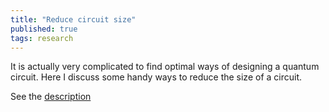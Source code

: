 ```yaml
---
title: "Reduce circuit size"
published: true
tags: research
---
```

It is actually very complicated to find optimal ways of designing a quantum circuit. Here I discuss some handy ways to reduce the size of a circuit.

See the [description](/assets/quantum_measurement003.html)

